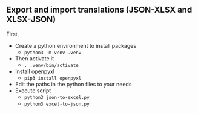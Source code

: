 ## Export and import translations (JSON-XLSX and XLSX-JSON)
First,
- Create a python environment to install packages
  - `python3 -m venv .venv`
- Then activate it
  - `. .venv/bin/activate`
- Install openpyxl
  - `pip3 install openpyxl`
- Edit the paths in the python files to your needs
- Execute script
  - `python3 json-to-excel.py`
  - `python3 excel-to-json.py`